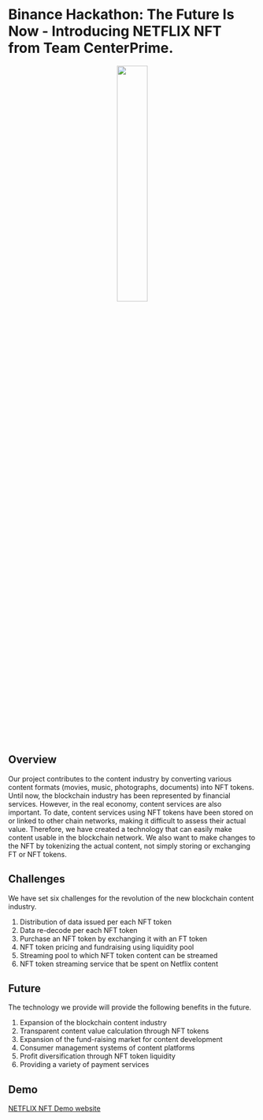 # Binance Hackathon: The Future Is Now - Introducing NETFLIX NFT from Team CenterPrime.
<p align="center"><img src="http://www.centerprime.technology/static/images/github/netflixnet_logo_002.png" width="35%" height="auto"></p>

## Overview
Our project contributes to the content industry by converting various content
formats (movies, music, photographs, documents) into NFT tokens.
Until now, the blockchain industry has been represented by financial services.
However, in the real economy, content services are also important. To date, content
services using NFT tokens have been stored on or linked to other chain networks,
making it difficult to assess their actual value. Therefore, we have created a
technology that can easily make content usable in the blockchain network. We also
want to make changes to the NFT by tokenizing the actual content, not simply
storing or exchanging FT or NFT tokens.

## Challenges
We have set six challenges for the revolution of the new blockchain content industry.

1. Distribution of data issued per each NFT token
2. Data re-decode per each NFT token
3. Purchase an NFT token by exchanging it with an FT token
4. NFT token pricing and fundraising using liquidity pool
5. Streaming pool to which NFT token content can be streamed
6. NFT token streaming service that be spent on Netflix content

## Future
The technology we provide will provide the following benefits in the future.

1. Expansion of the blockchain content industry
2. Transparent content value calculation through NFT tokens
3. Expansion of the fund-raising market for content development
4. Consumer management systems of content platforms
5. Profit diversification through NFT token liquidity
6. Providing a variety of payment services

## Demo
[NETFLIX NFT Demo website](http://13.124.28.86)
